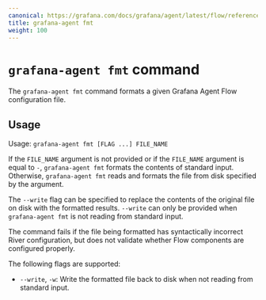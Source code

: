 ```yaml
---
canonical: https://grafana.com/docs/grafana/agent/latest/flow/reference/cli/fmt/
title: grafana-agent fmt
weight: 100
---
```


# `grafana-agent fmt` command

The `grafana-agent fmt` command formats a given Grafana Agent Flow configuration file.

## Usage

Usage: `grafana-agent fmt [FLAG ...] FILE_NAME`

If the `FILE_NAME` argument is not provided or if the `FILE_NAME` argument is
equal to `-`, `grafana-agent fmt` formats the contents of standard input. Otherwise,
`grafana-agent fmt` reads and formats the file from disk specified by the argument.

The `--write` flag can be specified to replace the contents of the original
file on disk with the formatted results. `--write` can only be provided when
`grafana-agent fmt` is not reading from standard input.

The command fails if the file being formatted has syntactically incorrect River
configuration, but does not validate whether Flow components are configured
properly.

The following flags are supported:

* `--write`, `-w`: Write the formatted file back to disk when not reading from
  standard input.
